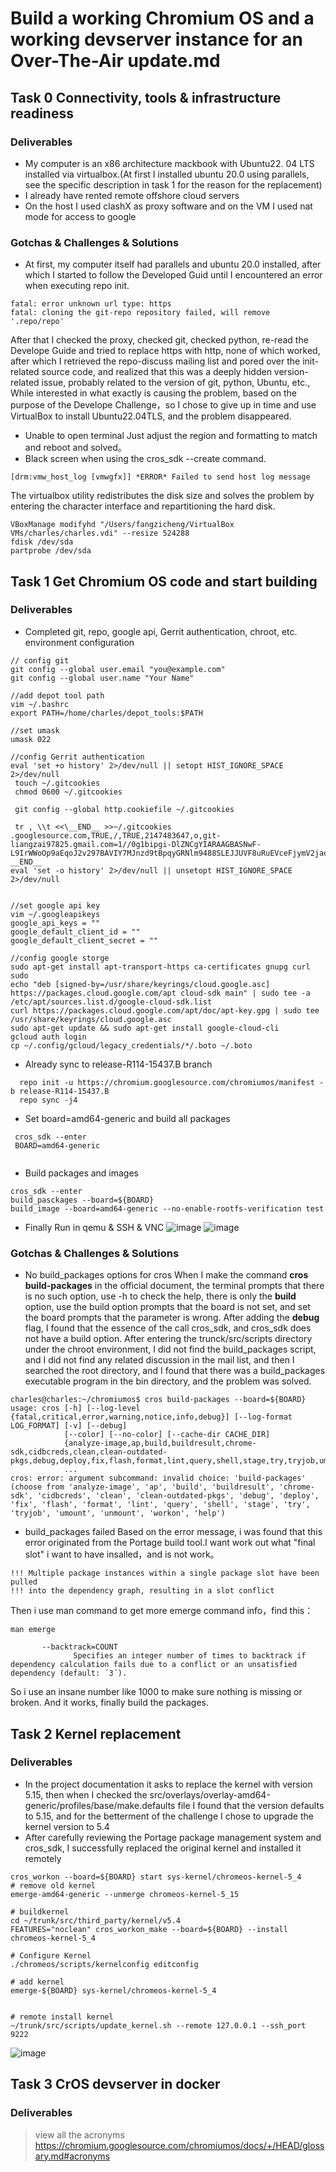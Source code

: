 # Build a working Chromium OS and a working devserver instance for an Over-The-Air update.md

## Task 0 Connectivity, tools & infrastructure readiness
### Deliverables
* My computer is an x86 architecture mackbook with Ubuntu22. 04 LTS installed via virtualbox.(At first I installed ubuntu 20.0 using parallels, see the specific description in task 1 for the reason for the replacement)
* I already have rented remote offshore cloud servers
* On the host I used clashX as proxy software and on the VM I used nat mode for access to google
### Gotchas & Challenges & Solutions
* At first, my computer itself had parallels and ubuntu 20.0 installed, after which I started to follow the Developed Guid until I encountered an error when executing repo init.
```
fatal: error unknown url type: https
fatal: cloning the git-repo repository failed, will remove '.repo/repo'
```
After that I checked the proxy, checked git, checked python, re-read the Develope Guide and tried to replace https with http, none of which worked, after which I retrieved the repo-discuss mailing list and pored over the init-related source code, and realized that this was a deeply hidden version-related issue, probably related to the version of git, python, Ubuntu, etc., While interested in what exactly is causing the problem, based on the purpose of the Develope Challenge，so I chose to give up in time and use VirtualBox to install Ubuntu22.04TLS, and the problem disappeared.
* Unable to open terminal
Just adjust the region and formatting to match and reboot and solved。
* Black screen when using the cros_sdk --create command.
```
[drm:vmw_host_log [vmwgfx]] *ERROR* Failed to send host log message
```
The virtualbox utility redistributes the disk size and solves the problem by entering the character interface and  repartitioning the hard disk.
```
VBoxManage modifyhd "/Users/fangzicheng/VirtualBox VMs/charles/charles.vdi" --resize 524288
fdisk /dev/sda
partprobe /dev/sda
```
## Task 1 Get Chromium OS code and start building 
### Deliverables
* Completed git, repo, google api, Gerrit authentication, chroot, etc. environment configuration
```
// config git
git config --global user.email "you@example.com"
git config --global user.name "Your Name"

//add depot tool path
vim ~/.bashrc
export PATH=/home/charles/depot_tools:$PATH

//set umask
umask 022

//config Gerrit authentication
eval 'set +o history' 2>/dev/null || setopt HIST_IGNORE_SPACE 2>/dev/null
 touch ~/.gitcookies
 chmod 0600 ~/.gitcookies

 git config --global http.cookiefile ~/.gitcookies

 tr , \\t <<\__END__ >>~/.gitcookies
.googlesource.com,TRUE,/,TRUE,2147483647,o,git-liangzai97825.gmail.com=1//0g1bipgi-DlZNCgYIARAAGBASNwF-L9IrWWoOp9aEqoJ2v297BAVIY7MJnzd9tBpqyGRNlm9488SLEJJUVF8uRuEVceFjymV2jao
__END__
eval 'set -o history' 2>/dev/null || unsetopt HIST_IGNORE_SPACE 2>/dev/null


//set google api key
vim ~/.googleapikeys
google_api_keys = ""
google_default_client_id = ""
google_default_client_secret = ""

//config google storge
sudo apt-get install apt-transport-https ca-certificates gnupg curl sudo
echo "deb [signed-by=/usr/share/keyrings/cloud.google.asc] https://packages.cloud.google.com/apt cloud-sdk main" | sudo tee -a /etc/apt/sources.list.d/google-cloud-sdk.list
curl https://packages.cloud.google.com/apt/doc/apt-key.gpg | sudo tee /usr/share/keyrings/cloud.google.asc
sudo apt-get update && sudo apt-get install google-cloud-cli
gcloud auth login
cp ~/.config/gcloud/legacy_credentials/*/.boto ~/.boto
```
* Already sync to release-R114-15437.B branch
```
  repo init -u https://chromium.googlesource.com/chromiumos/manifest -b release-R114-15437.B
  repo sync -j4
```
* Set board=amd64-generic and  build all packages
```
 cros_sdk --enter
 BOARD=amd64-generic
 
```
* Build packages and images
```
cros_sdk --enter
build_pasckages --board=${BOARD}
build_image --board=amd64-generic --no-enable-rootfs-verification test

```
* Finally Run in qemu & SSH & VNC
![image](https://github.com/crescentBLADE/FOr-FydeOS-developer-challenge/blob/main/os.jpg)
![image](https://github.com/crescentBLADE/FOr-FydeOS-developer-challenge/blob/main/ssh.png)

### Gotchas & Challenges & Solutions

* No build_packages  options for cros
When I make the command **cros build-packages** in the official document, the terminal prompts that there is no such option, use -h to check the help, there is only the **build** option, use the build option prompts that the board is not set, and set the board prompts that the parameter is wrong. After adding the **debug** flag, I found that the essence of the call cros_sdk, and cros_sdk does not have a build option. After entering the trunck/src/scripts directory under the chroot environment, I did not find the build_packages script, and I did not find any related discussion in the mail list, and then I searched the root directory, and I found that there was a build_packages executable program in the bin directory, and the problem was solved.
```
charles@charles:~/chromiumos$ cros build-packages --board=${BOARD}
usage: cros [-h] [--log-level {fatal,critical,error,warning,notice,info,debug}] [--log-format LOG_FORMAT] [-v] [--debug]
            [--color] [--no-color] [--cache-dir CACHE_DIR]
            {analyze-image,ap,build,buildresult,chrome-sdk,cidbcreds,clean,clean-outdated-pkgs,debug,deploy,fix,flash,format,lint,query,shell,stage,try,tryjob,umount,unmount,workon,help}
            ...
cros: error: argument subcommand: invalid choice: 'build-packages' (choose from 'analyze-image', 'ap', 'build', 'buildresult', 'chrome-sdk', 'cidbcreds', 'clean', 'clean-outdated-pkgs', 'debug', 'deploy', 'fix', 'flash', 'format', 'lint', 'query', 'shell', 'stage', 'try', 'tryjob', 'umount', 'unmount', 'workon', 'help')

```
* build_packages failed
Based on the error message, i was found that this error originated from the Portage build tool.I want work out what "final slot" i want to have insalled，and is not work。
```
!!! Multiple package instances within a single package slot have been pulled
!!! into the dependency graph, resulting in a slot conflict
```
Then i use man command to get more  emerge command info，find this：
```
man emerge

       --backtrack=COUNT
              Specifies an integer number of times to backtrack if dependency calculation fails due to a conflict or an unsatisfied dependency (default: ´3´).
```
So  i use an insane number like 1000 to make sure nothing is missing or broken. And it works, finally build the packages.
## Task 2 Kernel replacement
### Deliverables
* In the project documentation it asks to replace the kernel with version 5.15, then when I checked the src/overlays/overlay-amd64-generic/profiles/base/make.defaults file I found that the version defaults to 5.15, and for the betterment of the challenge I chose to upgrade the kernel version to 5.4
* After carefully reviewing the Portage package management system and cros_sdk, I successfully replaced the original kernel and installed it remotely
```
cros_workon --board=${BOARD} start sys-kernel/chromeos-kernel-5_4
# remove old kernel 
emerge-amd64-generic --unmerge chromeos-kernel-5_15

# buildkernel 
cd ~/trunk/src/third_party/kernel/v5.4
FEATURES="noclean" cros_workon_make --board=${BOARD} --install chromeos-kernel-5_4

# Configure Kernel
./chromeos/scripts/kernelconfig editconfig

# add kernel
emerge-${BOARD} sys-kernel/chromeos-kernel-5_4


# remote install kernel
~/trunk/src/scripts/update_kernel.sh --remote 127.0.0.1 --ssh_port 9222 
```
![image](https://github.com/crescentBLADE/FOr-FydeOS-developer-challenge/blob/main/update.jpg)
## Task 3 CrOS devserver in docker
### Deliverables
> view all the acronyms  https://chromium.googlesource.com/chromiumos/docs/+/HEAD/glossary.md#acronyms
